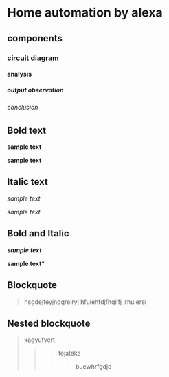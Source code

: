 # Home automation by alexa
## components
### circuit diagram 
#### analysis
##### output observation
###### conclusion
## Bold text
**sample text**

__sample text__
## Italic text
*sample text*

_sample text_
## Bold and Italic
**_sample text_**

__sample text*__
## Blockquote
> hsgdejfeyjndgreiryj
hfuiehfdjfhqiifj
jrhuierei
## Nested blockquote
> kagyufvert  
>>> tejateka
>>>> buewhrfgdjc
